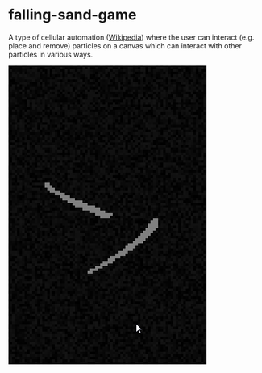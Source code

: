 # falling-sand-game
A type of cellular automation ([Wikipedia](https://en.wikipedia.org/wiki/Cellular_automaton)) where the user can interact (e.g. place and remove) particles on a canvas which can interact with other particles in various ways.

![](https://github.com/KingTaTo/falling-sand-game/blob/master/demo.gif)
